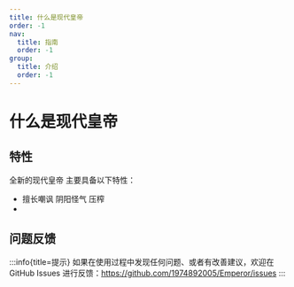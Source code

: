 ```yaml
---
title: 什么是现代皇帝
order: -1
nav:
  title: 指南
  order: -1
group:
  title: 介绍
  order: -1
---
```


# 什么是现代皇帝

## 特性

全新的现代皇帝 主要具备以下特性：

- 擅长嘲讽 阴阳怪气 压榨
- 


## 问题反馈

:::info{title=提示}
如果在使用过程中发现任何问题、或者有改善建议，欢迎在 GitHub Issues 进行反馈：https://github.com/1974892005/Emperor/issues
:::